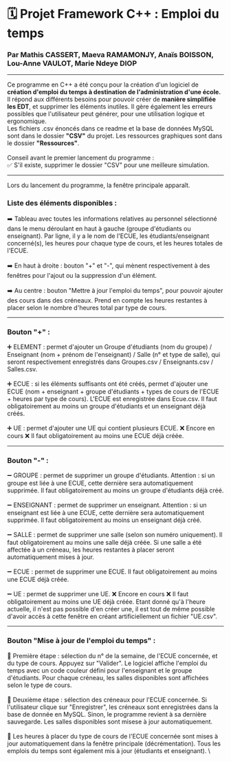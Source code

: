 # 🗓 Projet Framework C++ : Emploi du temps
### Par Mathis CASSERT, Maeva RAMAMONJY, Anaïs BOISSON, Lou-Anne VAULOT, Marie Ndeye DIOP

*** 

Ce programme en C++ a été conçu pour la création d'un logiciel de **création d'emploi du temps à destination de l'administration d'une école.**
Il répond aux différents besoins pour pouvoir créer de **manière simplifiée les EDT**, et supprimer les éléments inutiles. Il gère également les erreurs possibles que l'utilisateur peut générer, pour une utilisation logique et ergonomique.\
Les fichiers .csv énoncés dans ce readme et la base de données MySQL sont dans le dossier **"CSV"** du projet.
Les ressources graphiques sont dans le dossier **"Ressources"**.
\
\
Conseil avant le premier lancement du programme : \
✅ S'il existe, supprimer le dossier "CSV" pour une meilleure simulation.

***

Lors du lancement du programme, la fenêtre principale apparaît. 

### Liste des éléments disponibles : 
➡️ Tableau avec toutes les informations relatives au personnel sélectionné dans le menu déroulant en haut à gauche (groupe d'étudiants ou enseignant). Par ligne, il y a le nom de l'ECUE, les étudiants/enseignant concerné(s), les heures pour chaque type de cours, et les heures totales de l'ECUE. 
\
\
➡️ En haut à droite : bouton "+" et "-", qui mènent respectivement à des fenêtres pour l'ajout ou la suppression d'un élément. 
\
\
➡️ Au centre : bouton "Mettre à jour l'emploi du temps", pour pouvoir ajouter des cours dans des créneaux. Prend en compte les heures restantes à placer selon le nombre d'heures total par type de cours. 

***

### Bouton "+" : 
➕ ELEMENT : permet d'ajouter un Groupe d'étudiants (nom du groupe) / Enseignant (nom + prénom de l'enseignant) / Salle (n° et type de salle), qui seront respectivement enregistrés dans Groupes.csv / Enseignants.csv / Salles.csv. 
\
\
➕ ECUE : si les éléments suffisants ont été créés, permet d'ajouter une ECUE (nom + enseignant + groupe d'étudiants + types de cours de l'ECUE + heures par type de cours). L'ECUE est enregistrée dans Ecue.csv. Il faut obligatoirement au moins un groupe d'étudiants et un enseignant déjà créés.
\
\
➕ UE : permet d'ajouter une UE qui contient plusieurs ECUE. ❌ Encore en cours ❌ Il faut obligatoirement au moins une ECUE déjà créée. 

***

### Bouton "-" : 
➖ GROUPE : permet de supprimer un groupe d'étudiants. Attention : si un groupe est liée à une ECUE, cette dernière sera automatiquement supprimée. Il faut obligatoirement au moins un groupe d'étudiants déjà créé.
\
\
➖ ENSEIGNANT : permet de supprimer un enseignant. Attention : si un enseignant est liée à une ECUE, cette dernière sera automatiquement supprimée. Il faut obligatoirement au moins un enseignant déjà créé.
\
\
➖ SALLE : permet de supprimer une salle (selon son numéro uniquement). Il faut obligatoirement au moins une salle déjà créée. Si une salle a été affectée à un créneau, les heures restantes à placer seront automatiquement mises à jour.
\
\
➖ ECUE : permet de supprimer une ECUE. Il faut obligatoirement au moins une ECUE déjà créée.
\
\
➖ UE : permet de supprimer une UE. ❌ Encore en cours ❌ Il faut obligatoirement au moins une UE déjà créée. Etant donné qu'à l'heure actuelle, il n'est pas possible d'en créer une, il est tout de même possible d'avoir accès à cette fenêtre en créant artificiellement un fichier "UE.csv". 

***

### Bouton "Mise à jour de l'emploi du temps" : 
🔄 Première étape : sélection du n° de la semaine, de l'ECUE concernée, et du type de cours. Appuyez sur "Valider". Le logiciel affiche l'emploi du temps avec un code couleur défini pour l'enseignant et le groupe d'étudiants. Pour chaque créneau, les salles disponibles sont affichées selon le type de cours. 
\
\
🔄 Deuxième étape : sélection des créneaux pour l'ECUE concernée. Si l'utilisateur clique sur "Enregistrer", les créneaux sont enregistrées dans la base de donnée en MySQL. Sinon, le programme revient à sa dernière sauvegarde. Les salles disponibles sont misese à jour automatiquement. 
\
\
🔄 Les heures à placer du type de cours de l'ECUE concernée sont mises à jour automatiquement dans la fenêtre principale (décrémentation). Tous les emplois du temps sont également mis à jour (étudiants et enseignant). \
